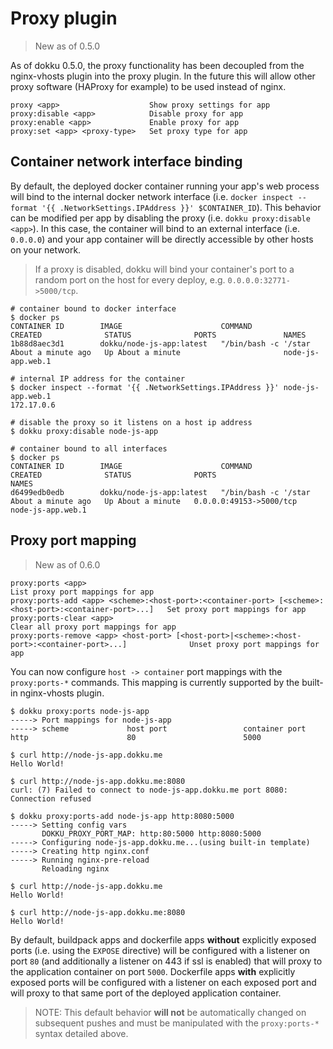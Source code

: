 # Proxy plugin

> New as of 0.5.0

As of dokku 0.5.0, the proxy functionality has been decoupled from the nginx-vhosts plugin into the proxy plugin. In the future this will allow other proxy software (HAProxy for example) to be used instead of nginx.

```
proxy <app>                    Show proxy settings for app
proxy:disable <app>            Disable proxy for app
proxy:enable <app>             Enable proxy for app
proxy:set <app> <proxy-type>   Set proxy type for app
```

## Container network interface binding

By default, the deployed docker container running your app's web process will bind to the internal docker network interface (i.e. `docker inspect --format '{{ .NetworkSettings.IPAddress }}' $CONTAINER_ID`). This behavior can be modified per app by disabling the proxy (i.e. `dokku proxy:disable <app>`). In this case, the container will bind to an external interface (i.e. `0.0.0.0`) and your app container will be directly accessible by other hosts on your network.

> If a proxy is disabled, dokku will bind your container's port to a random port on the host for every deploy, e.g. `0.0.0.0:32771->5000/tcp`.

```shell
# container bound to docker interface
$ docker ps
CONTAINER ID        IMAGE                      COMMAND                CREATED              STATUS              PORTS               NAMES
1b88d8aec3d1        dokku/node-js-app:latest   "/bin/bash -c '/star   About a minute ago   Up About a minute                       node-js-app.web.1

# internal IP address for the container
$ docker inspect --format '{{ .NetworkSettings.IPAddress }}' node-js-app.web.1
172.17.0.6

# disable the proxy so it listens on a host ip address
$ dokku proxy:disable node-js-app

# container bound to all interfaces
$ docker ps
CONTAINER ID        IMAGE                      COMMAND                CREATED              STATUS              PORTS                     NAMES
d6499edb0edb        dokku/node-js-app:latest   "/bin/bash -c '/star   About a minute ago   Up About a minute   0.0.0.0:49153->5000/tcp   node-js-app.web.1
```

## Proxy port mapping

> New as of 0.6.0

```
proxy:ports <app>                                                                                        List proxy port mappings for app
proxy:ports-add <app> <scheme>:<host-port>:<container-port> [<scheme>:<host-port>:<container-port>...]   Set proxy port mappings for app
proxy:ports-clear <app>                                                                                  Clear all proxy port mappings for app
proxy:ports-remove <app> <host-port> [<host-port>|<scheme>:<host-port>:<container-port>...]              Unset proxy port mappings for app
```

You can now configure `host -> container` port mappings with the `proxy:ports-*` commands. This mapping is currently supported by the built-in nginx-vhosts plugin.

```shell
$ dokku proxy:ports node-js-app
-----> Port mappings for node-js-app
-----> scheme             host port                 container port
http                      80                        5000

$ curl http://node-js-app.dokku.me
Hello World!

$ curl http://node-js-app.dokku.me:8080
curl: (7) Failed to connect to node-js-app.dokku.me port 8080: Connection refused

$ dokku proxy:ports-add node-js-app http:8080:5000
-----> Setting config vars
       DOKKU_PROXY_PORT_MAP: http:80:5000 http:8080:5000
-----> Configuring node-js-app.dokku.me...(using built-in template)
-----> Creating http nginx.conf
-----> Running nginx-pre-reload
       Reloading nginx

$ curl http://node-js-app.dokku.me
Hello World!

$ curl http://node-js-app.dokku.me:8080
Hello World!
```

By default, buildpack apps and dockerfile apps **without** explicitly exposed ports (i.e. using the `EXPOSE` directive) will be configured with a listener on port `80` (and additionally a listener on 443 if ssl is enabled) that will proxy to the application container on port `5000`. Dockerfile apps **with** explicitly exposed ports will be configured with a listener on each exposed port and will proxy to that same port of the deployed application container.

> NOTE: This default behavior **will not** be automatically changed on subsequent pushes and must be manipulated with the `proxy:ports-*` syntax detailed above.
